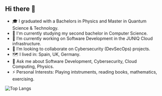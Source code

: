 ## Hi there 👋

- 🎓 I graduated with a Bachelors in Physics and Master in Quantum Science & Technology.
- 🌱 I'm currently studying my second bachelor in Computer Science.
- 🔭 I’m currently working on Software Development in the JUNIQ Cloud infrastructure.
- 👯 I’m looking to collaborate on Cybersecurity (DevSecOps) projects.
- 🗺️ I lived in: Spain, UK, Germany.
- 💬 Ask me about Software Development, Cybersecurity, Cloud Computing, Physics.
- ⚡ Personal Interests: Playing intstruments, reading books, mathematics, exercising.


![Top Langs](https://github-readme-stats.vercel.app/api/top-langs/?username=3v401&layout=pie&hide=jupyter%20notebook,cuda,c%2B%2B)
